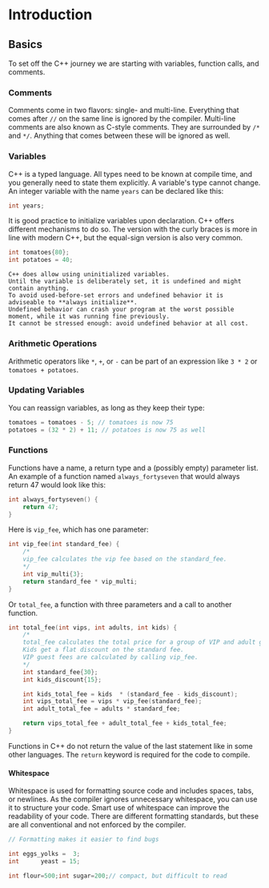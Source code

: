 # Introduction

## Basics

To set off the C++ journey we are starting with variables, function calls, and comments.

### Comments

Comments come in two flavors: single- and multi-line.
Everything that comes after `//` on the same line is ignored by the compiler.
Multi-line comments are also known as C-style comments.
They are surrounded by `/*` and `*/`.
Anything that comes between these will be ignored as well.

### Variables

C++ is a typed language.
All types need to be known at compile time, and you generally need to state them explicitly.
A variable's type cannot change.
An integer variable with the name `years` can be declared like this:

```cpp
int years;
```

It is good practice to initialize variables upon declaration.
C++ offers different mechanisms to do so.
The version with the curly braces is more in line with modern C++, but the equal-sign version is also very common.

```cpp
int tomatoes{80};
int potatoes = 40;
```

```exercism/caution
C++ does allow using uninitialized variables.
Until the variable is deliberately set, it is undefined and might contain anything.
To avoid used-before-set errors and undefined behavior it is adviseable to **always initialize**.
Undefined behavior can crash your program at the worst possible moment, while it was running fine previously.
It cannot be stressed enough: avoid undefined behavior at all cost.
```

### Arithmetic Operations

Arithmetic operators like `*`, `+`, or `-` can be part of an expression like `3 * 2` or `tomatoes + potatoes`.

### Updating Variables

You can reassign variables, as long as they keep their type:

```cpp
tomatoes = tomatoes - 5; // tomatoes is now 75
potatoes = (32 * 2) + 11; // potatoes is now 75 as well
```

### Functions

Functions have a name, a return type and a (possibly empty) parameter list.
An example of a function named `always_fortyseven` that would always return 47 would look like this:

```cpp
int always_fortyseven() {
    return 47;
}
```

Here is `vip_fee`, which has one parameter:

```cpp
int vip_fee(int standard_fee) {
    /*
    vip_fee calculates the vip fee based on the standard_fee.
    */
    int vip_multi{3};
    return standard_fee * vip_multi;
}
```

Or `total_fee`, a function with three parameters and a call to another function.

```cpp
int total_fee(int vips, int adults, int kids) {
    /*
    total_fee calculates the total price for a group of VIP and adult guests with kids.
    Kids get a flat discount on the standard fee.
    VIP guest fees are calculated by calling vip_fee.
    */
    int standard_fee{30};
    int kids_discount{15};

    int kids_total_fee = kids  * (standard_fee - kids_discount);
    int vips_total_fee = vips * vip_fee(standard_fee);
    int adult_total_fee = adults * standard_fee;

    return vips_total_fee + adult_total_fee + kids_total_fee;
}
```

Functions in C++ do not return the value of the last statement like in some other languages.
The `return` keyword is required for the code to compile.

#### Whitespace

Whitespace is used for formatting source code and includes spaces, tabs, or newlines.
As the compiler ignores unnecessary whitespace, you can use it to structure your code.
Smart use of whitespace can improve the readability of your code.
There are different formatting standards, but these are all conventional and not enforced by the compiler.

```cpp
// Formatting makes it easier to find bugs

int eggs_yolks =  3;
int      yeast = 15;

int flour=500;int sugar=200;// compact, but difficult to read
```
